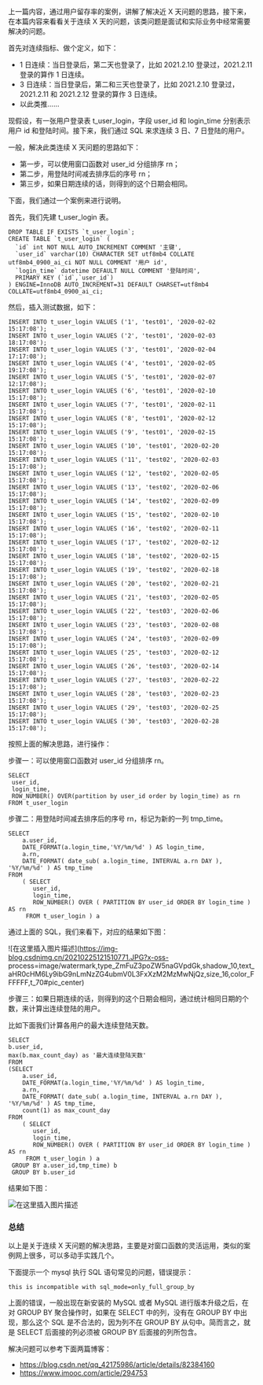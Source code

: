 上一篇内容，通过用户留存率的案例，讲解了解决近 X 天问题的思路，接下来，在本篇内容来看看关于连续 X
天的问题，该类问题是面试和实际业务中经常需要解决的问题。

首先对连续指标、做个定义，如下：

  * 1 日连续：当日登录后，第二天也登录了，比如 2021.2.10 登录过，2021.2.11 登录的算作 1 日连续。 
  * 3 日连续：当日登录后，第二和三天也登录了，比如 2021.2.10 登录过，2021.2.11 和 2021.2.12 登录的算作 3 日连续。
  * 以此类推……

现假设，有一张用户登录表 t_user_login，字段 user_id 和 login_time 分别表示用户 id 和登陆时间。接下来，我们通过 SQL
来求连续 3 日、7 日登陆的用户。

一般，解决此类连续 X 天问题的思路如下：

  * 第一步，可以使用窗口函数对 user_id 分组排序 rn； 
  * 第二步，用登陆时间减去排序后的序号 rn；
  * 第三步，如果日期连续的话，则得到的这个日期会相同。

下面，我们通过一个案例来进行说明。

首先，我们先建 t_user_login 表。

    
    
    DROP TABLE IF EXISTS `t_user_login`;
    CREATE TABLE `t_user_login` (
      `id` int NOT NULL AUTO_INCREMENT COMMENT '主键',
      `user_id` varchar(10) CHARACTER SET utf8mb4 COLLATE utf8mb4_0900_ai_ci NOT NULL COMMENT '用户 id',
      `login_time` datetime DEFAULT NULL COMMENT '登陆时间',
      PRIMARY KEY (`id`,`user_id`)
    ) ENGINE=InnoDB AUTO_INCREMENT=31 DEFAULT CHARSET=utf8mb4 COLLATE=utf8mb4_0900_ai_ci;
    

然后，插入测试数据，如下：

    
    
    INSERT INTO t_user_login VALUES ('1', 'test01', '2020-02-02 15:17:08');
    INSERT INTO t_user_login VALUES ('2', 'test01', '2020-02-03 18:17:08');
    INSERT INTO t_user_login VALUES ('3', 'test01', '2020-02-04 17:17:08');
    INSERT INTO t_user_login VALUES ('4', 'test01', '2020-02-05 19:17:08');
    INSERT INTO t_user_login VALUES ('5', 'test01', '2020-02-07 12:17:08');
    INSERT INTO t_user_login VALUES ('6', 'test01', '2020-02-10 15:17:08');
    INSERT INTO t_user_login VALUES ('7', 'test01', '2020-02-11 15:17:08');
    INSERT INTO t_user_login VALUES ('8', 'test01', '2020-02-12 15:17:08');
    INSERT INTO t_user_login VALUES ('9', 'test01', '2020-02-15 15:17:08');
    INSERT INTO t_user_login VALUES ('10', 'test01', '2020-02-20 15:17:08');
    INSERT INTO t_user_login VALUES ('11', 'test02', '2020-02-03 15:17:08');
    INSERT INTO t_user_login VALUES ('12', 'test02', '2020-02-05 15:17:08');
    INSERT INTO t_user_login VALUES ('13', 'test02', '2020-02-06 15:17:08');
    INSERT INTO t_user_login VALUES ('14', 'test02', '2020-02-09 15:17:08');
    INSERT INTO t_user_login VALUES ('15', 'test02', '2020-02-10 15:17:08');
    INSERT INTO t_user_login VALUES ('16', 'test02', '2020-02-11 15:17:08');
    INSERT INTO t_user_login VALUES ('17', 'test02', '2020-02-12 15:17:08');
    INSERT INTO t_user_login VALUES ('18', 'test02', '2020-02-15 15:17:08');
    INSERT INTO t_user_login VALUES ('19', 'test02', '2020-02-18 15:17:08');
    INSERT INTO t_user_login VALUES ('20', 'test02', '2020-02-21 15:17:08');
    INSERT INTO t_user_login VALUES ('21', 'test03', '2020-02-05 15:17:08');
    INSERT INTO t_user_login VALUES ('22', 'test03', '2020-02-06 15:17:08');
    INSERT INTO t_user_login VALUES ('23', 'test03', '2020-02-08 15:17:08');
    INSERT INTO t_user_login VALUES ('24', 'test03', '2020-02-09 15:17:08');
    INSERT INTO t_user_login VALUES ('25', 'test03', '2020-02-12 15:17:08');
    INSERT INTO t_user_login VALUES ('26', 'test03', '2020-02-14 15:17:08');
    INSERT INTO t_user_login VALUES ('27', 'test03', '2020-02-22 15:17:08');
    INSERT INTO t_user_login VALUES ('28', 'test03', '2020-02-23 15:17:08');
    INSERT INTO t_user_login VALUES ('29', 'test03', '2020-02-25 15:17:08');
    INSERT INTO t_user_login VALUES ('30', 'test03', '2020-02-28 15:17:08');
    

按照上面的解决思路，进行操作：

步骤一：可以使用窗口函数对 user_id 分组排序 rn。

    
    
    SELECT
     user_id,
     login_time, 
     ROW_NUMBER() OVER(partition by user_id order by login_time) as rn
    FROM t_user_login
    

步骤二：用登陆时间减去排序后的序号 rn，标记为新的一列 tmp_time。

    
    
    SELECT
        a.user_id,
        DATE_FORMAT(a.login_time,'%Y/%m/%d' ) AS login_time,
        a.rn,
        DATE_FORMAT( date_sub( a.login_time, INTERVAL a.rn DAY ), '%Y/%m/%d' ) AS tmp_time 
    FROM
        ( SELECT
           user_id, 
           login_time, 
           ROW_NUMBER() OVER ( PARTITION BY user_id ORDER BY login_time ) AS rn 
         FROM t_user_login ) a
    

通过上面的 SQL，我们来看下，对应的结果如下图：

![在这里插入图片描述](https://img-blog.csdnimg.cn/20210225121510771.JPG?x-oss-
process=image/watermark,type_ZmFuZ3poZW5naGVpdGk,shadow_10,text_aHR0cHM6Ly9ibG9nLmNzZG4ubmV0L3FxXzM2MzMwNjQz,size_16,color_FFFFFF,t_70#pic_center)

步骤三：如果日期连续的话，则得到的这个日期会相同，通过统计相同日期的个数，来计算出连续登陆的用户。

比如下面我们计算各用户的最大连续登陆天数。

    
    
    SELECT
    b.user_id,
    max(b.max_count_day) as '最大连续登陆天数'
    FROM
    (SELECT
        a.user_id,
        DATE_FORMAT(a.login_time,'%Y/%m/%d' ) AS login_time,
        a.rn,
        DATE_FORMAT( date_sub( a.login_time, INTERVAL a.rn DAY ), '%Y/%m/%d' ) AS tmp_time,
        count(1) as max_count_day 
    FROM
        ( SELECT
           user_id, 
           login_time, 
           ROW_NUMBER() OVER ( PARTITION BY user_id ORDER BY login_time ) AS rn 
         FROM t_user_login ) a
     GROUP BY a.user_id,tmp_time) b
     GROUP BY b.user_id
    

结果如下图：

![在这里插入图片描述](https://img-blog.csdnimg.cn/202102251401068.JPG#pic_center)

### 总结

以上是关于连续 X 天问题的解决思路，主要是对窗口函数的灵活运用，类似的案例网上很多，可以多动手实践几个。

下面提示一个 mysql 执行 SQL 语句常见的问题，错误提示：

    
    
    this is incompatible with sql_mode=only_full_group_by
    

上面的错误，一般出现在新安装的 MySQL 或者 MySQL 进行版本升级之后，在对 GROUP BY 聚合操作时，如果在 SELECT 中的列，没有在
GROUP BY 中出现，那么这个 SQL 是不合法的，因为列不在 GROUP BY 从句中。简而言之，就是 SELECT 后面接的列必须被 GROUP
BY 后面接的列所包含。

解决问题可以参考下面两篇博客：

  * <https://blog.csdn.net/qq_42175986/article/details/82384160>
  * <https://www.imooc.com/article/294753>

